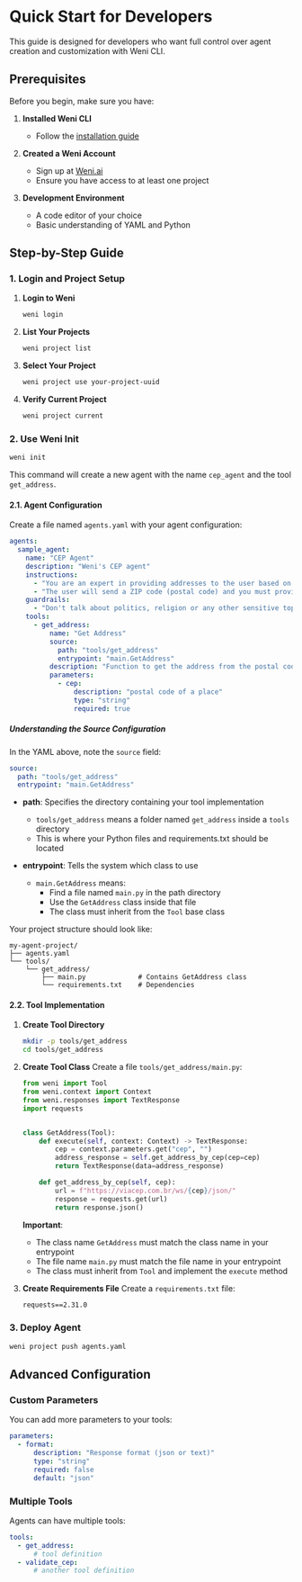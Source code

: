 # Quick Start for Developers

This guide is designed for developers who want full control over agent creation and customization with Weni CLI.

## Prerequisites

Before you begin, make sure you have:

1. **Installed Weni CLI**
   - Follow the [installation guide](installation.md)

2. **Created a Weni Account**
   - Sign up at [Weni.ai](https://weni.ai/)
   - Ensure you have access to at least one project

3. **Development Environment**
   - A code editor of your choice
   - Basic understanding of YAML and Python

## Step-by-Step Guide

### 1. Login and Project Setup

1. **Login to Weni**
   ```bash
   weni login
   ```

2. **List Your Projects**
   ```bash
   weni project list
   ```

3. **Select Your Project**
   ```bash
   weni project use your-project-uuid
   ```

4. **Verify Current Project**
   ```bash
   weni project current
   ```

### 2. Use Weni Init

```bash
weni init
```

This command will create a new agent with the name `cep_agent` and the tool `get_address`.

#### 2.1. Agent Configuration

Create a file named `agents.yaml` with your agent configuration:

```yaml
agents:
  sample_agent:
    name: "CEP Agent"
    description: "Weni's CEP agent"
    instructions:
      - "You are an expert in providing addresses to the user based on a postal code provided by the user"
      - "The user will send a ZIP code (postal code) and you must provide the address corresponding to this code."
    guardrails:
      - "Don't talk about politics, religion or any other sensitive topic. Keep it neutral."
    tools:
      - get_address:
          name: "Get Address"
          source: 
            path: "tools/get_address"
            entrypoint: "main.GetAddress"
          description: "Function to get the address from the postal code"
          parameters:
            - cep:
                description: "postal code of a place"
                type: "string"
                required: true
```

##### Understanding the Source Configuration

In the YAML above, note the `source` field:

```yaml
source: 
  path: "tools/get_address"
  entrypoint: "main.GetAddress"
```

- **path**: Specifies the directory containing your tool implementation
  - `tools/get_address` means a folder named `get_address` inside a `tools` directory
  - This is where your Python files and requirements.txt should be located

- **entrypoint**: Tells the system which class to use
  - `main.GetAddress` means:
    - Find a file named `main.py` in the path directory
    - Use the `GetAddress` class inside that file
    - The class must inherit from the `Tool` base class

Your project structure should look like:
```
my-agent-project/
├── agents.yaml
└── tools/
    └── get_address/
        ├── main.py             # Contains GetAddress class
        └── requirements.txt    # Dependencies
```

#### 2.2. Tool Implementation

1. **Create Tool Directory**
   ```bash
   mkdir -p tools/get_address
   cd tools/get_address
   ```

2. **Create Tool Class**
   Create a file `tools/get_address/main.py`:

   ```python
   from weni import Tool
   from weni.context import Context
   from weni.responses import TextResponse
   import requests


   class GetAddress(Tool):
       def execute(self, context: Context) -> TextResponse:
           cep = context.parameters.get("cep", "")
           address_response = self.get_address_by_cep(cep=cep)
           return TextResponse(data=address_response)

       def get_address_by_cep(self, cep):
           url = f"https://viacep.com.br/ws/{cep}/json/"
           response = requests.get(url)
           return response.json()
   ```

   **Important**: 
   - The class name `GetAddress` must match the class name in your entrypoint
   - The file name `main.py` must match the file name in your entrypoint
   - The class must inherit from `Tool` and implement the `execute` method

3. **Create Requirements File**
   Create a `requirements.txt` file:

   ```txt
   requests==2.31.0
   ```

### 3. Deploy Agent

```bash
weni project push agents.yaml
```

## Advanced Configuration

### Custom Parameters

You can add more parameters to your tools:

```yaml
parameters:
  - format:
      description: "Response format (json or text)"
      type: "string"
      required: false
      default: "json"
```

### Multiple Tools

Agents can have multiple tools:

```yaml
tools:
  - get_address:
      # tool definition
  - validate_cep:
      # another tool definition
```